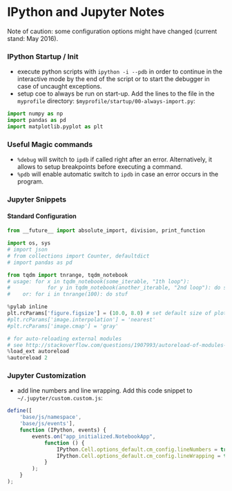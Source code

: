 # IPython and Jupyter Notes
Note of caution: some configuration options might have changed (current stand: May 2016).


### IPython Startup / Init
- execute python scripts with `ipython -i --pdb` in order to continue
  in the interactive mode by the end of the script or to start the
  debugger in case of uncaught exceptions.
- setup coe to always be run on start-up. Add the lines to the file in
  the `myprofile` directory: `$myprofile/startup/00-always-import.py`:

```python
import numpy as np
import pandas as pd
import matplotlib.pyplot as plt
```


### Useful Magic commands
- `%debug` will switch to `ipdb` if called right after an error. Alternatively, it allows to setup breakpoints before executing a command.
- `%pdb` will enable automatic switch to `ipdb` in case an error occurs in the program.

### Jupyter Snippets

#### Standard Configuration
```python
from __future__ import absolute_import, division, print_function

import os, sys
# import json
# from collections import Counter, defaultdict
# import pandas as pd

from tqdm import tnrange, tqdm_notebook
# usage: for x in tqdm_notebook(some_iterable, "1th loop"):
#            for y in tqdm_notebook(another_iterable, "2nd loop"): do stuff
#    or: for i in tnrange(100): do stuf

%pylab inline
plt.rcParams['figure.figsize'] = (10.0, 8.0) # set default size of plots
#plt.rcParams['image.interpolation'] = 'nearest'
#plt.rcParams['image.cmap'] = 'gray'

# for auto-reloading external modules
# see http://stackoverflow.com/questions/1907993/autoreload-of-modules-in-ipython
%load_ext autoreload
%autoreload 2
```

### Jupyter Customization
- add line numbers and line wrapping. Add this code snippet to
  `~/.jupyter/custom.custom.js`:

```javascript
define([
    'base/js/namespace',
    'base/js/events'],
    function (IPython, events) {
        events.on("app_initialized.NotebookApp",
            function () {
                IPython.Cell.options_default.cm_config.lineNumbers = true;
                IPython.Cell.options_default.cm_config.lineWrapping = true;
            }
        );
    }
);
```

